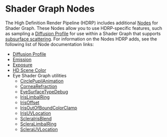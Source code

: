 # Shader Graph Nodes

The High Definition Render Pipeline (HDRP) includes additional [Nodes](https://docs.unity3d.com/Packages/com.unity.shadergraph@latest/index.html?subfolder=/manual/Node.html) for Shader Graph. These Nodes allow you to use HDRP-specific features, such as sampling a [Diffusion Profile](Diffusion-Profile.md) for use within a Shader Graph that supports [subsurface scattering](Subsurface-Scattering.md). For information on the Nodes HDRP adds, see the following list of Node documentation links:

* [Diffusion Profile](https://docs.unity3d.com/Packages/com.unity.shadergraph@latest/index.html?preview=1&subfolder=/manual/Diffusion-Profile-Node.html)
* [Emission](https://docs.unity3d.com/Packages/com.unity.shadergraph@latest/index.html?preview=1&subfolder=/manual/Emission-Node.html)
* [Exposure](https://docs.unity3d.com/Packages/com.unity.shadergraph@latest/index.html?preview=1&subfolder=/manual/Exposure-Node.html)
* [HD Scene Color](https://docs.unity3d.com/Packages/com.unity.shadergraph@latest/index.html?preview=1&subfolder=/manual/HD-Scene-Color-Node.html)
* Eye Shader Graph utilities
  * [CirclePupilAnimation](https://docs.unity3d.com/Packages/com.unity.shadergraph@latest/index.html?preview=1&subfolder=/manual/Circle-Pupil-Animation-Node.html)
  * [CorneaRefraction](https://docs.unity3d.com/Packages/com.unity.shadergraph@latest/index.html?preview=1&subfolder=/manual/Cornea-Refraction-Node.html)
  * [EyeSurfaceTypeDebug](https://docs.unity3d.com/Packages/com.unity.shadergraph@latest/index.html?preview=1&subfolder=/manual/Eye-Surface-Type-Debug-Node.html)
  * [IrisLimbalRing](https://docs.unity3d.com/Packages/com.unity.shadergraph@latest/index.html?preview=1&subfolder=/manual/Iris-Limbal-Ring-Node.html)
  * [IrisOffset](https://docs.unity3d.com/Packages/com.unity.shadergraph@latest/index.html?preview=1&subfolder=/manual/Iris-Offset-Node.html)
  * [IrisOutOfBoundColorClamp](https://docs.unity3d.com/Packages/com.unity.shadergraph@latest/index.html?preview=1&subfolder=/manual/Iris-Out-Of-Bound-Color-Clamp-Node.html)
  * [IrisUVLocation](https://docs.unity3d.com/Packages/com.unity.shadergraph@latest/index.html?preview=1&subfolder=/manual/Iris-UV-Location-Node.html)
  * [ScleraIrisBlend](https://docs.unity3d.com/Packages/com.unity.shadergraph@latest/index.html?preview=1&subfolder=/manual/Sclera-Iris-Blend-Node.html)
  * [ScleraLimbalRing](https://docs.unity3d.com/Packages/com.unity.shadergraph@latest/index.html?preview=1&subfolder=/manual/Sclera-Limbal-Ring-Node.html)
  * [ScleraUVLocation](https://docs.unity3d.com/Packages/com.unity.shadergraph@latest/index.html?preview=1&subfolder=/manual/Sclera-UV-Location-Node.html)
